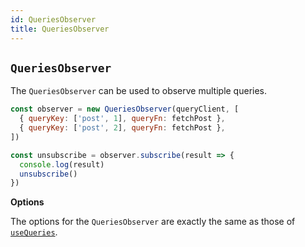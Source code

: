 ```yaml
---
id: QueriesObserver
title: QueriesObserver
---
```


## `QueriesObserver`

The `QueriesObserver` can be used to observe multiple queries.

```js
const observer = new QueriesObserver(queryClient, [
  { queryKey: ['post', 1], queryFn: fetchPost },
  { queryKey: ['post', 2], queryFn: fetchPost },
])

const unsubscribe = observer.subscribe(result => {
  console.log(result)
  unsubscribe()
})
```

**Options**

The options for the `QueriesObserver` are exactly the same as those of [`useQueries`](./usequeries).
